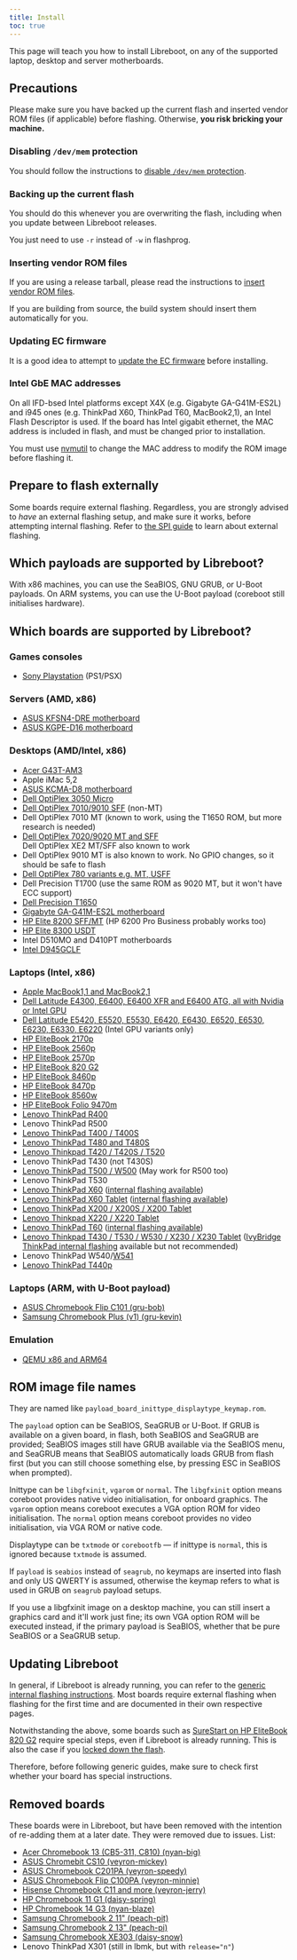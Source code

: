 ```yaml
---
title: Install
toc: true
---
```


This page will teach you how to install Libreboot, on any of the supported
laptop, desktop and server motherboards.

## Precautions

Please make sure you have backed up the current flash and inserted vendor ROM
files (if applicable) before flashing. Otherwise, **you risk bricking your
machine.**

### Disabling `/dev/mem` protection

You should follow the instructions to [disable `/dev/mem` protection](devmem/).

### Backing up the current flash

You should do this whenever you are overwriting the flash, including when you
update between Libreboot releases.

You just need to use `-r` instead of `-w` in flashprog.

### Inserting vendor ROM files

If you are using a release tarball, please read the instructions to [insert
vendor ROM files](../insert_vendor_files/).

If you are building from source, the build system should insert them
automatically for you.

### Updating EC firmware

It is a good idea to attempt to [update the EC firmware](../ecupdate/) before
installing.

### Intel GbE MAC addresses

On all IFD-bsed Intel platforms except X4X (e.g. Gigabyte GA-G41M-ES2L) and
i945 ones (e.g. ThinkPad X60, ThinkPad T60, MacBook2,1), an Intel Flash
Descriptor is used. If the board has Intel gigabit ethernet, the MAC address is
included in flash, and must be changed prior to installation.

You must use [nvmutil](nvmutil) to change the MAC address to modify the ROM
image before flashing it.

## Prepare to flash externally

Some boards require external flashing. Regardless, you are strongly advised to
*have* an external flashing setup, and make sure it works, before attempting
internal flashing. Refer to [the SPI guide](spi/) to learn about external
flashing.

## Which payloads are supported by Libreboot?

With x86 machines, you can use the SeaBIOS, GNU GRUB, or U-Boot payloads. On
ARM systems, you can use the U-Boot payload (coreboot still initialises
hardware).

## Which boards are supported by Libreboot?

### Games consoles

-   [Sony Playstation](playstation) (PS1/PSX)

### Servers (AMD, x86)

-   [ASUS KFSN4-DRE motherboard](kfsn4-dre)
-   [ASUS KGPE-D16 motherboard](kgpe-d16)

### Desktops (AMD/Intel, x86)

-   [Acer G43T-AM3](acer_g43t-am3)
-   Apple iMac 5,2
-   [ASUS KCMA-D8 motherboard](kcma-d8)
-   [Dell OptiPlex 3050 Micro](dell3050)
-   [Dell OptiPlex 7010/9010 SFF](dell7010) (non-MT)
-   Dell OptiPlex 7010 MT (known to work, using the T1650 ROM, but more research is needed)
-   [Dell OptiPlex 7020/9020 MT and SFF](dell9020)\
    Dell OptiPlex XE2 MT/SFF also known to work
-   Dell OptiPlex 9010 MT is also known to work. No GPIO changes, so it should be safe to flash
-   [Dell OptiPlex 780 variants e.g. MT, USFF](dell780)
-   Dell Precision T1700 (use the same ROM as 9020 MT, but it won't have ECC support)
-   [Dell Precision T1650](t1650)
-   [Gigabyte GA-G41M-ES2L motherboard](ga-g41m-es2l)
-   [HP Elite 8200 SFF/MT](hp8200sff) (HP 6200 Pro Business probably works too)
-   [HP Elite 8300 USDT](hp8300usdt)
-   Intel D510MO and D410PT motherboards
-   [Intel D945GCLF](d945gclf)

### Laptops (Intel, x86)

-   [Apple MacBook1,1 and MacBook2,1](macbook21)
-   [Dell Latitude E4300, E6400, E6400 XFR and E6400 ATG, all with Nvidia or Intel GPU](latitude)
-   [Dell Latitude E5420, E5520, E5530, E6420, E6430, E6520, E6530, E6230, E6330, E6220](latitude) (Intel GPU variants only)
-   [HP EliteBook 2170p](hp2170p)
-   [HP EliteBook 2560p](hp2560p)
-   [HP EliteBook 2570p](hp2570p)
-   [HP EliteBook 820 G2](hp820g2)
-   [HP EliteBook 8460p](hp8460p)
-   [HP EliteBook 8470p](hp8470p)
-   [HP EliteBook 8560w](hp8560w)
-   [HP EliteBook Folio 9470m](hp9470m)
-   [Lenovo ThinkPad R400](r400)
-   Lenovo ThinkPad R500
-   [Lenovo ThinkPad T400 / T400S](t400)
-   [Lenovo ThinkPad T480 and T480S](t480)
-   [Lenovo Thinkpad T420 / T420S / T520](t420_external)
-   Lenovo ThinkPad T430 (not T430S)
-   [Lenovo ThinkPad T500 / W500](t500) (May work for R500 too)
-   Lenovo ThinkPad T530
-   [Lenovo ThinkPad X60](x60_unbrick) ([internal flashing available](xt60_internal/))
-   [Lenovo ThinkPad X60 Tablet](x60tablet_unbrick) ([internal flashing available](xt60_internal/))
-   [Lenovo ThinkPad X200 / X200S / X200 Tablet](x200)
-   [Lenovo Thinkpad X220 / X220 Tablet](x220)
-   [Lenovo ThinkPad T60](t60_unbrick) ([internal flashing available](xt60_internal/))
-   [Lenovo Thinkpad T430 / T530 / W530 / X230 / X230 Tablet](x230_external) ([IvyBridge ThinkPad internal flashing](ivy_internal) available but not recommended)
-   Lenovo ThinkPad W540/[W541](w541_external)
-   [Lenovo ThinkPad T440p](t440p_external)

### Laptops (ARM, with U-Boot payload)

-   [ASUS Chromebook Flip C101 (gru-bob)](chromebooks)
-   [Samsung Chromebook Plus (v1) (gru-kevin)](chromebooks)

### Emulation

-   [QEMU x86 and ARM64](../misc/emulation)

## ROM image file names

They are named like `payload_board_inittype_displaytype_keymap.rom`.

The `payload` option can be SeaBIOS, SeaGRUB or U-Boot. If GRUB is available on
a given board, in flash, both SeaBIOS and SeaGRUB are provided; SeaBIOS images
still have GRUB available via the SeaBIOS menu, and SeaGRUB means that SeaBIOS
automatically loads GRUB from flash first (but you can still choose something
else, by pressing ESC in SeaBIOS when prompted).

Inittype can be `libgfxinit`, `vgarom` or `normal`. The `libgfxinit` option
means coreboot provides native video initialisation, for onboard graphics. The
`vgarom` option means coreboot executes a VGA option ROM for video
initialisation. The `normal` option means coreboot provides no video
initialisation, via VGA ROM or native code.

Displaytype can be `txtmode` or `corebootfb` &mdash; if inittype is `normal`,
this is ignored because `txtmode` is assumed.

If `payload` is `seabios` instead of `seagrub`, no keymaps are inserted into
flash and only US QWERTY is assumed, otherwise the keymap refers to what is
used in GRUB on `seagrub` payload setups.

If you use a libgfxinit image on a desktop machine, you can still insert a
graphics card and it'll work just fine; its own VGA option ROM will be executed
instead, if the primary payload is SeaBIOS, whether that be pure SeaBIOS or a
SeaGRUB setup.

## Updating Libreboot

In general, if Libreboot is already running, you can refer to the [generic
internal flashing instructions](generic_internal/). Most boards require
external flashing when flashing for the first time and are documented in their
own respective pages.

Notwithstanding the above, some boards such as [SureStart on HP EliteBook 820
G2](hp820g2) require special steps, even if Libreboot is already running. This
is also the case if you [locked down the flash](../linux/grub_hardening).

Therefore, before following generic guides, make sure to check first whether
your board has special instructions.

## Removed boards

These boards were in Libreboot, but have been removed with the intention of
re-adding them at a later date. They were removed due to issues. List:

-   [Acer Chromebook 13 (CB5-311, C810) (nyan-big)](chromebooks)
-   [ASUS Chromebit CS10 (veyron-mickey)](chromebooks)
-   [ASUS Chromebook C201PA (veyron-speedy)](c201)
-   [ASUS Chromebook Flip C100PA (veyron-minnie)](chromebooks)
-   [Hisense Chromebook C11 and more (veyron-jerry)](chromebooks)
-   [HP Chromebook 11 G1 (daisy-spring)](chromebooks)
-   [HP Chromebook 14 G3 (nyan-blaze)](chromebooks)
-   [Samsung Chromebook 2 11" (peach-pit)](chromebooks)
-   [Samsung Chromebook 2 13" (peach-pi)](chromebooks)
-   [Samsung Chromebook XE303 (daisy-snow)](chromebooks)
-   Lenovo ThinkPad X301 (still in lbmk, but with `release="n"`)
